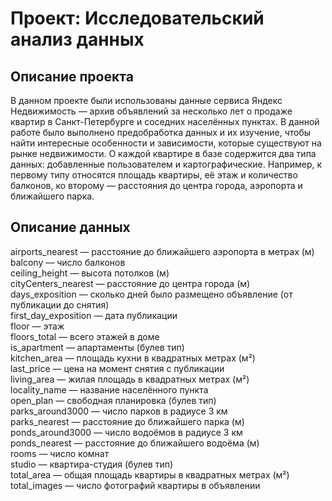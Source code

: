 # Проект: Исследовательский анализ данных

## Описание проекта

В данном проекте были использованы данные сервиса Яндекс Недвижимость — архив объявлений за несколько лет о продаже квартир в Санкт-Петербурге и соседних населённых пунктах.
В данной работе было выполнено предобработка данных и их изучение, чтобы найти интересные особенности и зависимости, которые существуют на рынке недвижимости.
О каждой квартире в базе содержится два типа данных: добавленные пользователем и картографические. Например, к первому типу относятся площадь квартиры, её этаж и количество балконов, ко второму — расстояния до центра города, аэропорта и ближайшего парка. 

## Описание данных

airports_nearest — расстояние до ближайшего аэропорта в метрах (м) \
balcony — число балконов \
ceiling_height — высота потолков (м) \
cityCenters_nearest — расстояние до центра города (м) \
days_exposition — сколько дней было размещено объявление (от публикации до снятия) \
first_day_exposition — дата публикации \
floor — этаж \
floors_total — всего этажей в доме \
is_apartment — апартаменты (булев тип) \
kitchen_area — площадь кухни в квадратных метрах (м²) \
last_price — цена на момент снятия с публикации \
living_area — жилая площадь в квадратных метрах (м²) \
locality_name — название населённого пункта \
open_plan — свободная планировка (булев тип) \
parks_around3000 — число парков в радиусе 3 км \
parks_nearest — расстояние до ближайшего парка (м) \
ponds_around3000 — число водоёмов в радиусе 3 км \
ponds_nearest — расстояние до ближайшего водоёма (м) \
rooms — число комнат \
studio — квартира-студия (булев тип) \
total_area — общая площадь квартиры в квадратных метрах (м²) \
total_images — число фотографий квартиры в объявлении